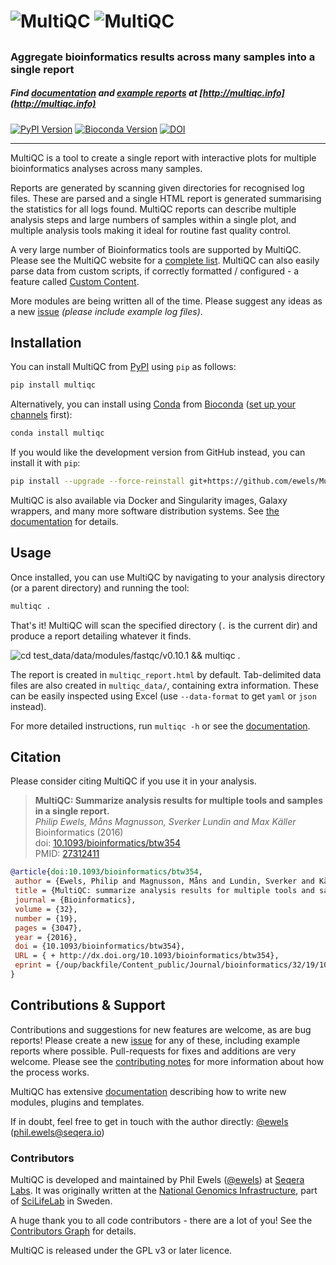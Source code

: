 # ![MultiQC](docs/images/MultiQC_logo.png#gh-light-mode-only) ![MultiQC](docs/images/MultiQC_logo_darkbg.png#gh-dark-mode-only)
##
### Aggregate bioinformatics results across many samples into a single report

##### Find [documentation](http://multiqc.info/docs) and [example reports](https://multiqc.info/example-reports/) at [http://multiqc.info](http://multiqc.info)

[![PyPI Version](https://img.shields.io/pypi/v/multiqc)](https://pypi.python.org/pypi/multiqc/)
[![Bioconda Version](https://img.shields.io/conda/v/bioconda/multiqc?label=bioconda)](https://bioconda.github.io/recipes/multiqc/README.html)
[![DOI](https://img.shields.io/badge/DOI-10.1093%2Fbioinformatics%2Fbtw354-red.svg)](http://dx.doi.org/10.1093/bioinformatics/btw354)

---

MultiQC is a tool to create a single report with interactive plots for multiple bioinformatics analyses across many samples.

Reports are generated by scanning given directories for recognised log files.
These are parsed and a single HTML report is generated summarising the statistics
for all logs found. MultiQC reports can describe multiple analysis steps and
large numbers of samples within a single plot, and multiple analysis tools making
it ideal for routine fast quality control.

A very large number of Bioinformatics tools are supported by MultiQC. Please see the MultiQC website for a [complete list](https://multiqc.info/modules/).
MultiQC can also easily parse data from custom scripts, if correctly formatted / configured - a feature called [Custom Content](https://multiqc.info/docs/custom_content/).

More modules are being written all of the time. Please suggest any ideas as a new
[issue](https://github.com/ewels/MultiQC/issues) _(please include example log files)_.

## Installation

You can install MultiQC from [PyPI](https://pypi.python.org/pypi/multiqc/)
using `pip` as follows:

```bash
pip install multiqc
```

Alternatively, you can install using [Conda](http://anaconda.org/)
from [Bioconda](https://bioconda.github.io/) ([set up your channels](https://bioconda.github.io/#usage) first):

```bash
conda install multiqc
```

If you would like the development version from GitHub instead, you can install it with `pip`:

```bash
pip install --upgrade --force-reinstall git+https://github.com/ewels/MultiQC.git
```

MultiQC is also available via Docker and Singularity images, Galaxy wrappers, and
many more software distribution systems.
See [the documentation](https://multiqc.info/docs/getting_started/installation/) for details.

## Usage

Once installed, you can use MultiQC by navigating to your analysis directory
(or a parent directory) and running the tool:

```bash
multiqc .
```

That's it! MultiQC will scan the specified directory (`.` is the current dir)
and produce a report detailing whatever it finds.

<!-- RICH-CODEX fake_command: "multiqc ." -->

![`cd test_data/data/modules/fastqc/v0.10.1 && multiqc .`](docs/images/screenshots/fastqc-run.svg)

The report is created in `multiqc_report.html` by default. Tab-delimited data
files are also created in `multiqc_data/`, containing extra information.
These can be easily inspected using Excel (use `--data-format` to get `yaml`
or `json` instead).

For more detailed instructions, run `multiqc -h` or see the
[documentation](http://multiqc.info/docs/#running-multiqc).

## Citation

Please consider citing MultiQC if you use it in your analysis.

> **MultiQC: Summarize analysis results for multiple tools and samples in a single report.** <br> _Philip Ewels, Måns Magnusson, Sverker Lundin and Max Käller_ <br>
> Bioinformatics (2016) <br>
> doi: [10.1093/bioinformatics/btw354](http://dx.doi.org/10.1093/bioinformatics/btw354) <br>
> PMID: [27312411](http://www.ncbi.nlm.nih.gov/pubmed/27312411)

```BibTeX
@article{doi:10.1093/bioinformatics/btw354,
 author = {Ewels, Philip and Magnusson, Måns and Lundin, Sverker and Käller, Max},
 title = {MultiQC: summarize analysis results for multiple tools and samples in a single report},
 journal = {Bioinformatics},
 volume = {32},
 number = {19},
 pages = {3047},
 year = {2016},
 doi = {10.1093/bioinformatics/btw354},
 URL = { + http://dx.doi.org/10.1093/bioinformatics/btw354},
 eprint = {/oup/backfile/Content_public/Journal/bioinformatics/32/19/10.1093_bioinformatics_btw354/3/btw354.pdf}
}
```

## Contributions & Support

Contributions and suggestions for new features are welcome, as are bug reports!
Please create a new [issue](https://github.com/ewels/MultiQC/issues) for any
of these, including example reports where possible.
Pull-requests for fixes and additions are very welcome.
Please see the [contributing notes](https://github.com/ewels/MultiQC/blob/master/.github/CONTRIBUTING.md) for more information about how the process works.

MultiQC has extensive [documentation](http://multiqc.info/docs/development/)
describing how to write new modules, plugins and templates.

If in doubt, feel free to get in touch with the author directly:
[@ewels](https://github.com/ewels) (phil.ewels@seqera.io)

### Contributors

MultiQC is developed and maintained by Phil Ewels ([@ewels](https://github.com/ewels)) at [Seqera Labs](https://seqera.io/).
It was originally written at the [National Genomics Infrastructure](https://ngisweden.scilifelab.se/), part of [SciLifeLab](https://www.scilifelab.se/) in Sweden.

A huge thank you to all code contributors - there are a lot of you!
See the [Contributors Graph](https://github.com/ewels/MultiQC/graphs/contributors) for details.

MultiQC is released under the GPL v3 or later licence.
